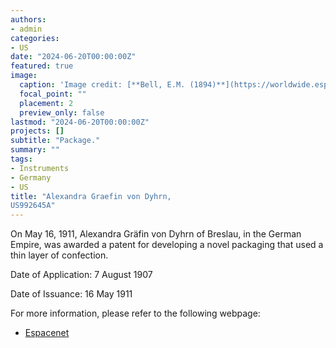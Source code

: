 ```yaml
---
authors:
- admin
categories:
- US
date: "2024-06-20T00:00:00Z"
featured: true
image:
  caption: 'Image credit: [**Bell, E.M. (1894)**](https://worldwide.espacenet.com/patent/search/family/003060979/publication/US992645A?q=in%3Dalexandra)'
  focal_point: ""
  placement: 2
  preview_only: false
lastmod: "2024-06-20T00:00:00Z"
projects: []
subtitle: "Package."
summary: ""
tags:
- Instruments
- Germany 
- US 
title: "Alexandra Graefin von Dyhrn, 
US992645A"
---
```

On May 16, 1911, Alexandra Gräfin von Dyhrn of Breslau, in the German Empire, was awarded a patent for developing a novel packaging that used a thin layer of confection.

Date of Application: 7 August 1907

Date of Issuance: 16 May 1911

For more information, please refer to the following webpage: 

- [Espacenet](https://worldwide.espacenet.com/patent/search/family/003060979/publication/US992645A?q=in%3Dalexandra)
